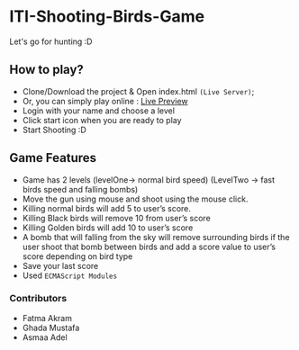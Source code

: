 # ITI-Shooting-Birds-Game
Let's go for hunting :D 

## How to play?
- Clone/Download the project & Open index.html `(Live Server)`; 
- Or, you can simply play online : [Live Preview](https://fatmaakram.github.io/ShootingBirds/)
- Login with your name and choose a level 
- Click start icon when you are ready to play
- Start Shooting :D 
## Game Features
- Game has 2 levels (levelOne-> normal bird speed)
                    (LevelTwo -> fast birds speed and falling bombs)
- Move the gun using mouse and shoot using the mouse click.
- Killing normal birds will add 5 to user’s score.
- Killing Black birds will remove 10 from user’s score
- Killing Golden birds will add 10 to user’s score
- A bomb that will falling from the sky will remove surrounding birds
if the user shoot that bomb between birds and add a score value
to user’s score depending on bird type 
- Save your last score
- Used `ECMAScript Modules`

### Contributors
  - Fatma Akram
  - Ghada Mustafa
  - Asmaa Adel
